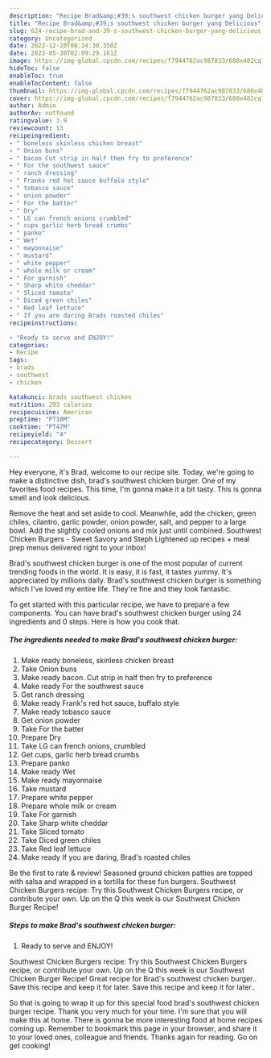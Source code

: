 ```yaml
---
description: "Recipe Brad&amp;#39;s southwest chicken burger yang Delicious"
title: "Recipe Brad&amp;#39;s southwest chicken burger yang Delicious"
slug: 624-recipe-brad-and-39-s-southwest-chicken-burger-yang-delicious
category: Uncategorized
date: 2022-12-20T08:24:30.350Z
date: 2023-05-30T02:09:29.161Z
image: https://img-global.cpcdn.com/recipes/f7944762ac987833/680x482cq70/brads-southwest-chicken-burger-recipe-main-photo.jpg
hideToc: false
enableToc: true
enableTocContent: false
thumbnail: https://img-global.cpcdn.com/recipes/f7944762ac987833/680x482cq70/brads-southwest-chicken-burger-recipe-main-photo.jpg
cover: https://img-global.cpcdn.com/recipes/f7944762ac987833/680x482cq70/brads-southwest-chicken-burger-recipe-main-photo.jpg
author: Admin
authorAv: notfound
ratingvalue: 3.9
reviewcount: 13
recipeingredient:
- " boneless skinless chicken breast"
- " Onion buns"
- " bacon Cut strip in half then fry to preference"
- " For the southwest sauce"
- " ranch dressing"
- " Franks red hot sauce buffalo style"
- " tobasco sauce"
- " onion powder"
- " For the batter"
- " Dry"
- " LG can french onions crumbled"
- " cups garlic herb bread crumbs"
- " panko"
- " Wet"
- " mayonnaise"
- " mustard"
- " white pepper"
- " whole milk or cream"
- " For garnish"
- " Sharp white cheddar"
- " Sliced tomato"
- " Diced green chiles"
- " Red leaf lettuce"
- " If you are daring Brads roasted chiles"
recipeinstructions:

- "Ready to serve and ENJOY!"
categories:
- Recipe
tags:
- brads
- southwest
- chicken

katakunci: brads southwest chicken 
nutrition: 293 calories
recipecuisine: American
preptime: "PT10M"
cooktime: "PT47M"
recipeyield: "4"
recipecategory: Dessert

---
```



Hey everyone, it's Brad, welcome to our recipe site. Today, we're going to make a distinctive dish, brad&#39;s southwest chicken burger. One of my favorites food recipes. This time, I'm gonna make it a bit tasty. This is gonna smell and look delicious.

Remove the heat and set aside to cool. Meanwhile, add the chicken, green chiles, cilantro, garlic powder, onion powder, salt, and pepper to a large bowl. Add the slightly cooled onions and mix just until combined. Southwest Chicken Burgers - Sweet Savory and Steph Lightened up recipes + meal prep menus delivered right to your inbox!

Brad&#39;s southwest chicken burger is one of the most popular of current trending foods in the world. It is easy, it is fast, it tastes yummy. It's appreciated by millions daily. Brad&#39;s southwest chicken burger is something which I've loved my entire life. They're fine and they look fantastic.


To get started with this particular recipe, we have to prepare a few components. You can have brad&#39;s southwest chicken burger using 24 ingredients and 0 steps. Here is how you cook that.

<!--inarticleads1-->

##### The ingredients needed to make Brad&#39;s southwest chicken burger:

1. Make ready  boneless, skinless chicken breast
1. Take  Onion buns
1. Make ready  bacon. Cut strip in half then fry to preference
1. Make ready  For the southwest sauce
1. Get  ranch dressing
1. Make ready  Frank&#39;s red hot sauce, buffalo style
1. Make ready  tobasco sauce
1. Get  onion powder
1. Take  For the batter
1. Prepare  Dry
1. Take  LG can french onions, crumbled
1. Get  cups, garlic herb bread crumbs
1. Prepare  panko
1. Make ready  Wet
1. Make ready  mayonnaise
1. Take  mustard
1. Prepare  white pepper
1. Prepare  whole milk or cream
1. Take  For garnish
1. Take  Sharp white cheddar
1. Take  Sliced tomato
1. Take  Diced green chiles
1. Take  Red leaf lettuce
1. Make ready  If you are daring, Brad&#39;s roasted chiles


Be the first to rate &amp; review! Seasoned ground chicken patties are topped with salsa and wrapped in a tortilla for these fun burgers. Southwest Chicken Burgers recipe: Try this Southwest Chicken Burgers recipe, or contribute your own. Up on the Q this week is our Southwest Chicken Burger Recipe! 

<!--inarticleads2-->

##### Steps to make Brad&#39;s southwest chicken burger:


1. Ready to serve and ENJOY!

Southwest Chicken Burgers recipe: Try this Southwest Chicken Burgers recipe, or contribute your own. Up on the Q this week is our Southwest Chicken Burger Recipe! Great recipe for Brad&#39;s southwest chicken burger.. Save this recipe and keep it for later. Save this recipe and keep it for later.. 

So that is going to wrap it up for this special food brad&#39;s southwest chicken burger recipe. Thank you very much for your time. I'm sure that you will make this at home. There is gonna be more interesting food at home recipes coming up. Remember to bookmark this page in your browser, and share it to your loved ones, colleague and friends. Thanks again for reading. Go on get cooking!
